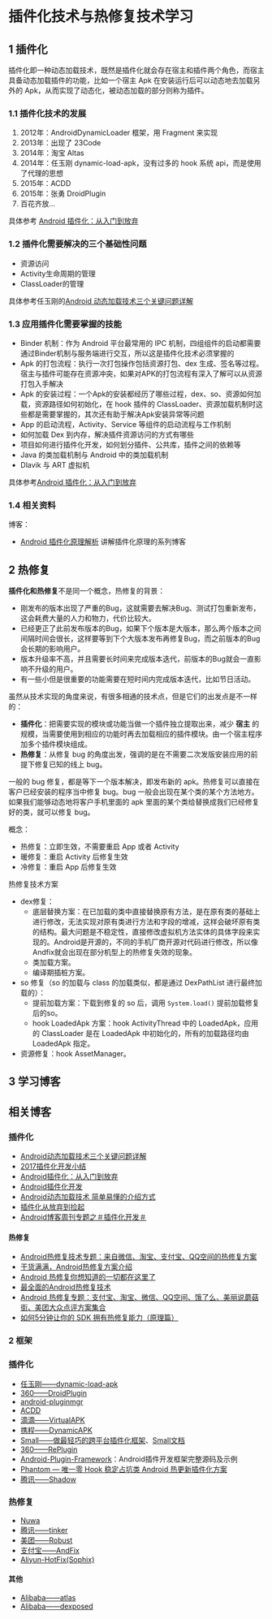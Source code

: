 # 插件化技术与热修复技术学习

## 1 插件化

插件化即一种动态加载技术，既然是插件化就会存在宿主和插件两个角色，而宿主具备动态加载插件的功能，比如一个宿主 Apk 在安装运行后可以动态地去加载另外的 Apk，从而实现了动态化，被动态加载的部分则称为插件。

### 1.1 插件化技术的发展

1. 2012年：AndroidDynamicLoader 框架，用 Fragment 来实现
2. 2013年：出现了 23Code
3. 2014年：淘宝 Altas
4. 2014年：任玉刚 dynamic-load-apk，没有过多的 hook 系统 api，而是使用了代理的思想
5. 2015年：ACDD
6. 2015年：张勇 DroidPlugin
7. 百花齐放...

具体参考 [Android 插件化：从入门到放弃](http://www.infoq.com/cn/articles/android-plug-ins-from-entry-to-give-up)

### 1.2 插件化需要解决的三个基础性问题

- 资源访问
- Activity生命周期的管理
- ClassLoader的管理

具体参考任玉刚的[Android 动态加载技术三个关键问题详解](http://www.infoq.com/cn/articles/android-dynamic-loading#rd)

### 1.3 应用插件化需要掌握的技能

- Binder 机制：作为 Android 平台最常用的 IPC 机制，四组组件的启动都需要通过Binder机制与服务端进行交互，所以这是插件化技术必须掌握的
- Apk 的打包流程：执行一次打包操作包括资源打包、dex 生成、签名等过程。宿主与插件可能存在资源冲突，如果对APK的打包流程有深入了解可以从资源打包入手解决
- Apk 的安装过程：一个Apk的安装都经历了哪些过程，dex、so、资源如何加载，资源路径如何初始化，在 hook 插件的 ClassLoader、资源加载机制时这些都是需要掌握的，其次还有助于解决Apk安装异常等问题
- App 的启动流程，Activity、Service 等组件的启动流程与工作机制
- 如何加载 Dex 到内存，解决插件资源访问的方式有哪些
- 项目如何进行插件化开发，如何划分插件、公共库，插件之间的依赖等
- Java 的类加载机制与 Android 中的类加载机制
- Dlavik 与 ART 虚拟机

具体参考[Android 插件化：从入门到放弃](http://www.infoq.com/cn/articles/android-plug-ins-from-entry-to-give-up)

### 1.4 相关资料

博客：

- [Android 插件化原理解析](http://weishu.me/2016/01/28/understand-plugin-framework-overview/) 讲解插件化原理的系列博客

## 2 热修复

**插件化和热修复**不是同一个概念，热修复的背景：

- 刚发布的版本出现了严重的Bug，这就需要去解决Bug、测试打包重新发布，这会耗费大量的人力和物力，代价比较大。
- 已经更正了此前发布版本的Bug，如果下个版本是大版本，那么两个版本之间间隔时间会很长，这样要等到下个大版本发布再修复Bug，而之前版本的Bug会长期的影响用户。
- 版本升级率不高，并且需要长时间来完成版本迭代，前版本的Bug就会一直影响不升级的用户。
- 有一些小但是很重要的功能需要在短时间内完成版本迭代，比如节日活动。

虽然从技术实现的角度来说，有很多相通的技术点，但是它们的出发点是不一样的：

- **插件化**：把需要实现的模块或功能当做一个插件独立提取出来，减少 **宿主** 的规模，当需要使用到相应的功能时再去加载相应的插件模块。由一个宿主程序加多个插件模块组成。
- **热修复**：从修复 bug 的角度出发，强调的是在不需要二次发版安装应用的前提下修复已知的线上 bug。

一般的 bug 修复，都是等下一个版本解决，即发布新的 apk。热修复可以直接在客户已经安装的程序当中修复 bug。bug 一般会出现在某个类的某个方法地方。如果我们能够动态地将客户手机里面的 apk 里面的某个类给替换成我们已经修复好的类，就可以修复 bug。

概念：

- 热修复：立即生效，不需要重启 App 或者 Activity
- 暖修复：重启 Activity 后修复生效
- 冷修复：重启 App 后修复生效

热修复技术方案

- dex修复：
  - 底层替换方案：在已加载的类中直接替换原有方法，是在原有类的基础上进行修改，无法实现对原有类进行方法和字段的增减，这样会破坏原有类的结构。最大问题是不稳定性，直接修改虚拟机方法实体的具体字段来实现的。Android是开源的，不同的手机厂商开源对代码进行修改，所以像Andfix就会出现在部分机型上的热修复失效的现象。
  - 类加载方案。
  - 编译期插桩方案。
- so 修复（so 的加载与 class 的加载类似，都是通过 DexPathList 进行最终加载的）：
  - 提前加载方案：下载到修复的 so 后，调用 `System.load()` 提前加载修复后的so。
  - hook LoadedApk 方案：hook ActivityThread 中的 LoadedApk，应用的 ClassLoader 是在 LoadedApk 中初始化的，所有的加载路径均由 LoadedApk 指定。
- 资源修复：hook AssetManager。

## 3 学习博客

## 相关博客

### 插件化

- [Android动态加载技术三个关键问题详解](http://mp.weixin.qq.com/s?__biz=MzA4MjA0MTc4NQ==&mid=504089665&idx=2&sn=3a1811844c3833ef6b4c9c286116b0a3#rd)
- [2017插件化开发小结](https://www.jianshu.com/p/71bd20eb5ec4)
- [Android插件化：从入门到放弃](http://www.infoq.com/cn/articles/android-plug-ins-from-entry-to-give-up)
- [Android插件化开发](https://github.com/carl1990/Android-DynamicAPK-Plugin)
- [Android动态加载技术 简单易懂的介绍方式](https://segmentfault.com/a/1190000004062866)
- [插件化从放弃到捡起](https://kymjs.com/column/plugin.html)
- [Android博客周刊专题之＃插件化开发＃](http://www.androidblog.cn/index.php/Index/detail/id/16#)

#### 热修复

- [Android热修复技术专题：来自微信、淘宝、支付宝、QQ空间的热修复方案](https://github.com/DiyCodes/code_news/blob/master/dialy_news/2016/06/%E7%AC%AC34%E6%9C%9F%EF%BC%9AAndroid%E7%83%AD%E4%BF%AE%E5%A4%8D%E6%8A%80%E6%9C%AF%E4%B8%93%E9%A2%98%EF%BC%9A%E6%9D%A5%E8%87%AA%E5%BE%AE%E4%BF%A1%E3%80%81%E6%B7%98%E5%AE%9D%E3%80%81%E6%94%AF%E4%BB%98%E5%AE%9D%E3%80%81QQ%E7%A9%BA%E9%97%B4%E7%9A%84%E7%83%AD%E4%BF%AE%E5%A4%8D%E6%96%B9%E6%A1%88.md)
- [干货满满，Android热修复方案介绍](https://yq.aliyun.com/articles/231111?utm_content=m_34179)
- [Android 热修复你想知道的一切都在这里了](https://juejin.im/entry/58df77baac502e4957872346)
- [最全面的Android热修复技术](https://blog.csdn.net/u010299178/article/details/52031505)
- [Android 热修复专题：支付宝、淘宝、微信、QQ空间、饿了么、美丽说蘑菇街、美团大众点评方案集合](https://zhuanlan.zhihu.com/p/25863920)
- [如何5分钟让你的 SDK 拥有热修复能力（原理篇）](https://juejin.im/post/5da546b35188254796426ae3)

### 2 框架

### 插件化

- [任玉刚——dynamic-load-apk](https://github.com/singwhatiwanna/dynamic-load-apk)
- [360——DroidPlugin](https://github.com/Qihoo360/DroidPlugin)
- [android-pluginmgr](https://github.com/houkx/android-pluginmgr/tree/dev)
- [ACDD](https://github.com/bunnyblue/ACDD)
- [滴滴——VirtualAPK](https://github.com/didi/VirtualAPK)
- [携程——DynamicAPK](https://github.com/CtripMobile/DynamicAPK)
- [Small——做最轻巧的跨平台插件化框架](https://github.com/wequick/Small)、[Small文档](http://code.wequick.net/Small/cn/home)
- [360——RePlugin](https://github.com/Qihoo360/RePlugin)
- [Android-Plugin-Framework](https://github.com/limpoxe/Android-Plugin-Framework)：Android插件开发框架完整源码及示例
- [Phantom — 唯一零 Hook 稳定占坑类 Android 热更新插件化方案](https://github.com/ManbangGroup/Phantom)
- [腾讯——Shadow](https://github.com/Tencent/Shadow)

### 热修复

- [Nuwa](https://github.com/jasonross/Nuwa)
- [腾讯——tinker](https://github.com/Tencent/tinker)
- [美团——Robust](https://github.com/Meituan-Dianping/Robust)
- [支付宝——AndFix](https://github.com/alibaba/AndFix)
- [Aliyun-HotFix(Sophix)](https://cn.aliyun.com/product/hotfix)

#### 其他

- [Alibaba——atlas](https://github.com/alibaba/atlas)
- [Alibaba——dexposed](https://github.com/alibaba/dexposed)
